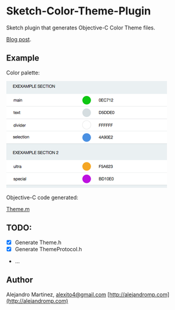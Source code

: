 # Sketch-Color-Theme-Plugin
Sketch plugin that generates Objective-C Color Theme files.

[Blog post](http://alejandromp.com/blog/2015/8/10/color-theme-objective-c-sketch-plugin/).

## Example 

Color palette:

![](https://raw.githubusercontent.com/alexito4/Sketch-Color-Theme-Plugin/master/sketch_color_palette.png)

Objective-C code generated:

[Theme.m](https://github.com/alexito4/Sketch-Color-Theme-Plugin/blob/master/Theme.m)

## TODO:

- [x] Generate Theme.h
- [x] Generate ThemeProtocol.h
- ...

## Author

Alejandro Martinez, alexito4@gmail.com
[http://alejandromp.com](http://alejandromp.com)
